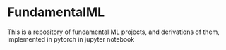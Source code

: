 # FundamentalML
This is a repository of fundamental ML projects, and derivations of them, implemented in pytorch in jupyter notebook
